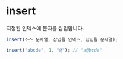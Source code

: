 # insert

지정된 인덱스에 문자를 삽입합니다.

```ts
insert(소스 문자열, 삽입될 인덱스, 삽입될 문자열);
```

```ts
insert("abcde", 1, "@"); // "a@bcde"
```
